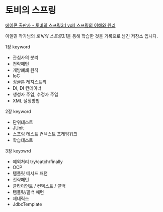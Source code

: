 # 토비의 스프링
[에이콘 출판사 - 토비의 스프링3.1 vol1 스프링의 이해와 원리](http://www.acornpub.co.kr/book/toby-spring3.1-vol1#spring3)

이일민 작가님의 *토비의 스프링3.1*을 통해 학습한 것을 기록으로 남긴 저장소 입니다.

1장 keyword
- 관심사의 분리
- 전략패턴
- 개방폐쇄 원칙
- IoC
- 싱글톤 레지스트리
- DI, DI 컨테이너
- 생성자 주입, 수정자 주입
- XML 설정방법

2장 keyword
- 단위테스트
- JUnit
- 스프링 테스트 컨텍스트 프레임워크
- 학습테스트

3장 keyowrd
- 예외처리 try/catch/finally
- OCP
- 템플릿 메서드 패턴
- 전략패턴
- 클라이언트 / 컨텍스트 / 콜백
- 템플릿/콜백 패턴
- 제네릭스
- JdbcTemplate